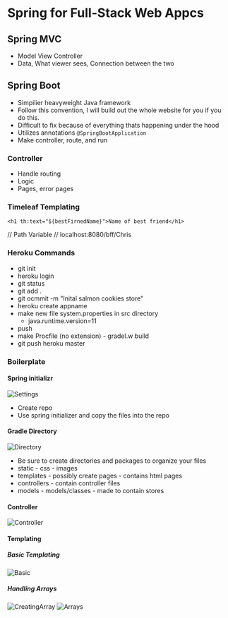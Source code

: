# Spring for Full-Stack Web Appcs

## Spring MVC

- Model View Controller
- Data, What viewer sees, Connection between the two

## Spring Boot

- Simpilier heavyweight Java framework
- Follow this convention, I will build out the whole website for you if you do this.
- Difficult to fix because of everything thats happening under the hood
- Utilizes annotations `@SpringBootApplication`
- Make controller, route, and run

### Controller

- Handle routing
- Logic
- Pages, error pages

### Timeleaf Templating

`<h1 th:text="${bestFirnedName}">Name of best friend</h1>`

// Path Variable
        // localhost:8080/bff/Chris

### Heroku Commands

- git init
- heroku login
- git status
- git add .
- git ocmmit -m "Inital salmon cookies store"
- heroku create appname
- make new file system.properties in src directory
  - java.runtime.version=11
- push
- make Procfile (no extension)
        - 
        gradel.w build
- git push heroku master

### Boilerplate

#### Spring initializr

![Settings](./SpringInitializr.png)

- Create repo
- Use spring initializer and copy the files into the repo

#### Gradle Directory

![Directory](./directory.png)

- Be sure to create directories and packages to organize your files
- static
        - css
        - images
- templates
        - possibly create pages
        - contains html pages
- controllers
        - contain controller files
- models
        - models/classes
        - made to contain stores

#### Controller

![Controller](./Controller.png)

#### Templating

##### Basic Templating

![Basic](./Basic.png)

##### Handling Arrays

![CreatingArray](./CreatingArray.png)
![Arrays](./Arrays.png)
